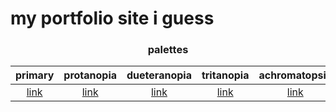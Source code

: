 # my portfolio site i guess

<div align="center">
  
  ### palettes
  
  | primary | protanopia | dueteranopia | tritanopia | achromatopsia | protanomaly | deuteranomaly | tritanomaly | achromatomaly |
  | :---: | :---: | :---: | :---: | :---: | :---: | :---: | :---: | :---: |
  | [link](https://coolors.co/242d29-506966-7ba4a2-5d88a1-c79b8d-eeeeee) | [link](https://coolors.co/272729-5a5b66-8c8da2-6f709a-b3b390-eeeeee) | [link](https://coolors.co/27262a-595766-8a87a2-6d6999-b6b991-eeeeee) | [link](https://coolors.co/242a2a-516767-7da2a2-5f9695-c49393-eeeeee) | [link](https://coolors.co/292929-616161-979797-7d7d7d-a6a6a6-eeeeee) | [link](https://coolors.co/252a29-546066-8296a2-64799d-bea98e-eeeeee) | [link](https://coolors.co/252a29-556266-8399a2-657c9d-bea68e-eeeeee) | [link](https://coolors.co/242b29-506866-7ca3a2-5e8e9c-c5978f-eeeeee) | [link](https://coolors.co/272b29-596463-8a9d9c-6e828d-b5a19a-eeeeed) |
  
</div>
